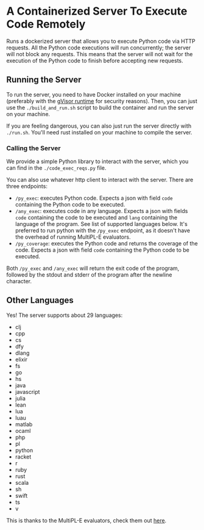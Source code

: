 # A Containerized Server To Execute Code Remotely

Runs a dockerized server that allows you to execute Python code via HTTP requests.
All the Python code executions will run concurrently; the server will not block any requests.
This means that the server will not wait for the execution of the Python code to finish before accepting new requests.

## Running the Server

To run the server, you need to have Docker installed on your machine (preferably with the [gVisor runtime](https://gvisor.dev/docs/) for security reasons).
Then, you can just use the `./build_and_run.sh` script to build the container
and run the server on your machine.

If you are feeling dangerous, you can also just run the server
directly with `./run.sh`. You'll need rust installed on your machine to compile the server.

### Calling the Server

We provide a simple Python library to interact with the server, which you can find in the `./code_exec_reqs.py` file.

You can also use whatever http client to interact with the server. There are three endpoints:

- `/py_exec`: executes Python code. Expects a json with field `code` containing the Python code to be executed.
- `/any_exec`: executes code in any language. Expects a json with fields `code` containing the code to be executed and `lang` containing the language of the program.
  See list of supported languages below.
  It's preferred to run python with the `/py_exec` endpoint, as it doesn't have the overhead of running MultiPL-E evaluators.
- `/py_coverage`: executes the Python code and returns the coverage of the code. Expects a json with field `code` containing the Python code to be executed.

Both `/py_exec` and `/any_exec` will return the exit code of the program, followed by the stdout and stderr of the program after the newline character.

## Other Languages

Yes! The server supports about 29 languages:

- clj
- cpp
- cs
- dfy
- dlang
- elixir
- fs
- go
- hs
- java
- javascript
- julia
- lean
- lua
- luau
- matlab
- ocaml
- php
- pl
- python
- racket
- r
- ruby
- rust
- scala
- sh
- swift
- ts
- v

This is thanks to the MultiPL-E evaluators, check them out [here](https://github.com/nuprl/MultiPL-E).
